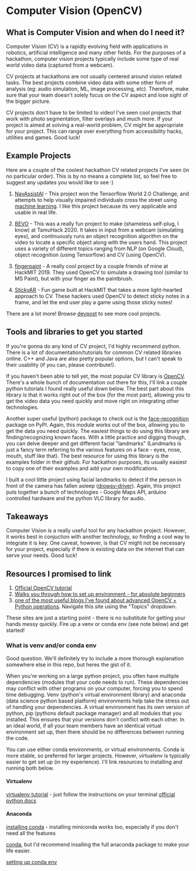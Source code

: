 # Computer Vision (OpenCV)

## What is Computer Vision and when do I need it?
Computer Vision (CV) is a rapidly evolving field with applications in robotics, artificial intelligence and many other fields. For the purposes of a hackathon, computer vision projects typically include some type of real world video data (captured from a webcam). 

CV projects at hackathons are not usually centered around vision related tasks. The best projects combine video data with some other form of analysis (eg: audio simulation, ML, image processing, etc). Therefore, make sure that your team doesn't solely focus on the CV aspect and lose sight of the bigger picture.

CV projects don't have to be limited to video! I've seen cool projects that work with photo segmentation, filter overlays and much more. If your project is aimed at solving a real-world problem, CV might be appropriate for your project. This can range over everything from accessibility hacks, utilities and games. Good luck!

## Example Projects
Here are a couple of the coolest hackathon CV related projects I've seen (in no particular order). This is by no means a complete list, so feel free to suggest any updates you would like to see :)
1. [NavAssistAI](https://devpost.com/software/navassistai) - This project won the Tensorflow World 2.0 Challenge, and attempts to help visually impaired individuals cross the street using [machine learning](https://github.com/kdesai2018/ultimate-hackathon-starting-guide/blob/master/machine-learning/README.md). I like this project because its very applicable and usable in real life. 

2. [BEVO](https://devpost.com/software/bevo-blindenvironmentvisualizationoperations) - This was a really fun project to make (shameless self-plug, I know) at TamuHack 2020. It takes in input from a webcam (simulating eyes), and continuously runs an object recognition algorithm on the video to locate a specific object along with the users hand. This project uses a variety of different topics ranging from NLP (on Google Cloud), object recognition (using Tensorflow) and CV (using OpenCV). 

3. [fingerpaint](https://devpost.com/software/fingerpaint-skux6y) - A really cool project by a couple friends of mine at HackMIT 2019. They used OpenCV to simulate a drawing tool (similar to MS Paint), but with your finger as the paintbrush. 

4. [StickyAR](https://devpost.com/software/stickyar) - Fun game built at HackMIT that takes a more light-hearted approach to CV. These hackers used OpenCV to detect sticky notes in a frame, and let the end user play a game using those sticky notes!

There are a lot more! Browse [devpost](https://devpost.com) to see more cool projects. 

## Tools and libraries to get you started
If you're gonna do any kind of CV project, I'd highly recommend python. There is a lot of documentation/tutorials for common CV related libraries online. C++ and Java are also pretty popular options, but I can't speak to their usability (if you can, please contribute!).

If you haven't been able to tell yet, the most popular CV library is [OpenCV](opencv.org). There's a whole bunch of documentation out there for this, I'll link a couple python tutorials I found really useful down below. The best part about this library is that it works right out of the box (for the most part), allowing you to get the video data you need quickly and move right on integrating other technologies. 

Another super useful (python) package to check out is the [face-recognition](https://github.com/ageitgey/face_recognition) package on PyPI. Again, this module works out of the box, allowing you to get the data you need quickly. The easiest things to do using this library are finding/recognizing known faces. With a little practice and digging though, you can delve deeper and get different facial "landmarks" (Landmarks is just a fancy term referring to the various features on a face - eyes, nose, mouth, stuff like that). The best resource for using this library is the examples folder in their github. For hackathon purposes, its usually easiest to copy one of their examples and add your own modifications. 

I built a cool little project using facial landmarks to detect if the person in front of the camera has fallen asleep ([drowsy-driver](https://github.com/kdesai2018/drowsy-driver)). Again, this project puts together a bunch of technologies - Google Maps API, arduino controlled hardware and the python VLC library for audio. 

## Takeaways
Computer Vision is a really useful tool for any hackathon project. However, it works best in conjuction with another technology, so finding a cool way to integrate it is key. One caveat, however, is that CV might not be necessary for your project, especially if there is existing data on the internet that can serve your needs. Good luck!

## Resources I promised to link
1. [Official OpenCV tutorial](https://opencv-python-tutroals.readthedocs.io/en/latest/py_tutorials/py_tutorials.html)
2. [Walks you through how to set up environment - for absolute beginners](https://towardsdatascience.com/computer-vision-for-beginners-part-1-7cca775f58ef?gi=b8f07802223d)
3. [one of the most useful blogs I've found about advanced OpenCV + Python operations](https://www.pyimagesearch.com). Navigate this site using the "Topics" dropdown. 

These sites are just a starting point - there is no substitute for getting your hands messy quickly. Fire up a venv or conda env (see note below) and get started! 

### What is venv and/or conda env
Good question. We'll definitely try to include a more thorough explanation somewhere else in this repo, but heres the gist of it. 

When you're working on a large python project, you often have multiple dependencies (modules that your code needs to run). These dependencies may conflict with other programs on your computer, forcing you to spend time debugging. Venv (python's virtual environment library) and anaconda (data science python based platform) environments help take the stress out of handling your dependencies. A virtual environment has its own version of python, pip (pythons default package manager) and all modules that you installed. This ensures that your versions don't conflict with each other. In an ideal world, if all your team members have an identical virtual environment set up, then there should be no differences between running the code. 

You can use either conda environments, or virtual environments. Conda is more stable, so preferred for larger projects. However, virtualenv is typically easier to get set up (in my experience). I'll link resources to installing and running both below. 

#### Virtualenv
[virtualenv tutorial](https://www.pythonforbeginners.com/basics/how-to-use-python-virtualenv) - just follow the instructions on your terminal
[official python docs](https://virtualenv.pypa.io/en/latest/)

#### Anaconda
[installing conda](https://docs.conda.io/projects/conda/en/latest/user-guide/install/) - installing miniconda works too, especially if you don't need all the features 

[conda](https://stackoverflow.com/questions/45421163/anaconda-vs-miniconda), but I'd recommend insalling the full anaconda package to make your life easier. 

[setting up conda env](https://uoa-eresearch.github.io/eresearch-cookbook/recipe/2014/11/20/conda/)


